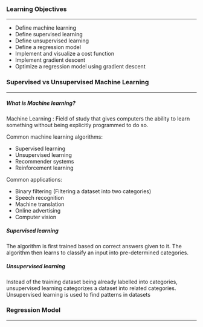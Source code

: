 ### Learning Objectives
---
- Define machine learning
- Define supervised learning
- Define unsupervised learning
- Define a regression model
- Implement and visualize a cost function
- Implement gradient descent
- Optimize a regression model using gradient descent

### Supervised vs Unsupervised Machine Learning
---
##### What is Machine learning?
Machine Learning : Field of study that gives computers the ability to learn something without being explicitly programmed to do so.

Common machine learning algorithms:
- Supervised learning
- Unsupervised learning
- Recommender systems
- Reinforcement learning

Common applications:
- Binary filtering (Filtering a dataset into two categories)
- Speech recognition
- Machine translation
- Online advertising
- Computer vision
##### Supervised learning
The algorithm is first trained based on correct answers given to it. The algorithm then learns to classify an input into pre-determined categories.  
##### Unsupervised learning
Instead of the training dataset being already labelled into categories, unsupervised learning categorizes a dataset into related categories. Unsupervised learning is used to find patterns in datasets
### Regression Model
---
